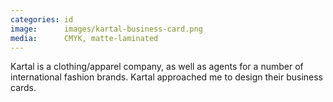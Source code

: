 ```yaml
---
categories: id
image:      images/kartal-business-card.png
media:      CMYK, matte-laminated
---
```

Kartal is a clothing/apparel company, as well as agents for a number of
international fashion brands. Kartal approached me to design their business
cards.
